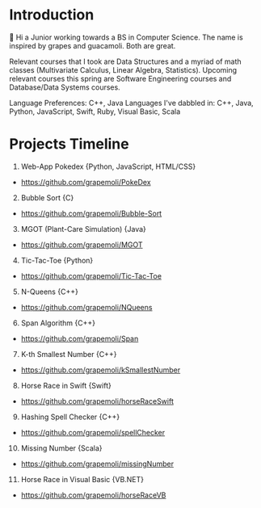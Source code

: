 # Introduction
👋 Hi a Junior working towards a BS in Computer Science. The name is inspired by grapes and guacamoli. Both are great.

Relevant courses that I took are Data Structures and a myriad of math classes (Multivariate Calculus, Linear Algebra, Statistics). Upcoming relevant courses this spring are Software Engineering courses and Database/Data Systems courses.

Language Preferences: C++, Java
Languages I've dabbled in: C++, Java, Python, JavaScript, Swift, Ruby, Visual Basic, Scala


# Projects Timeline
1. Web-App Pokedex  {Python, JavaScript, HTML/CSS}
  - https://github.com/grapemoli/PokeDex
2. Bubble Sort {C}
  - https://github.com/grapemoli/Bubble-Sort
3. MGOT (Plant-Care Simulation) {Java}
  - https://github.com/grapemoli/MGOT
4. Tic-Tac-Toe {Python}
  - https://github.com/grapemoli/Tic-Tac-Toe
5. N-Queens {C++}
- https://github.com/grapemoli/NQueens
6. Span Algorithm {C++}
- https://github.com/grapemoli/Span
7. K-th Smallest Number {C++}
- https://github.com/grapemoli/kSmallestNumber
8. Horse Race in Swift {Swift}
- https://github.com/grapemoli/horseRaceSwift
9. Hashing Spell Checker {C++}
- https://github.com/grapemoli/spellChecker
10. Missing Number {Scala}
- https://github.com/grapemoli/missingNumber
11. Horse Race in Visual Basic {VB.NET}
- https://github.com/grapemoli/horseRaceVB
